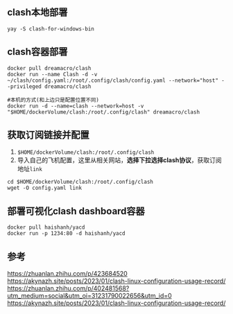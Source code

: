 ## clash本地部署
```shell
yay -S clash-for-windows-bin
```


## clash容器部署 
```shell
docker pull dreamacro/clash
docker run --name Clash -d -v ~/clash/config.yaml:/root/.config/clash/config.yaml --network="host" --privileged dreamacro/clash
```

```shell
#本机的方式(和上边只是配置位置不同)
docker run -d --name=clash --network=host -v "$HOME/dockerVolume/clash:/root/.config/clash" dreamacro/clash
```

## 获取订阅链接并配置
1. `$HOME/dockerVolume/clash:/root/.config/clash`
2. 导入自己的飞机配置，这里从相关网站，**选择下拉选择clash协议**，获取订阅地址`link`

```shell
cd $HOME/dockerVolume/clash:/root/.config/clash
wget -O config.yaml link
```

## 部署可视化clash dashboard容器
```shell
docker pull haishanh/yacd
docker run -p 1234:80 -d haishanh/yacd
```

## 参考
https://zhuanlan.zhihu.com/p/423684520
https://akynazh.site/posts/2023/01/clash-linux-configuration-usage-record/
https://zhuanlan.zhihu.com/p/402481568?utm_medium=social&utm_oi=31231790022656&utm_id=0
https://akynazh.site/posts/2023/01/clash-linux-configuration-usage-record/
